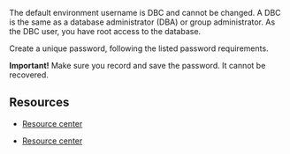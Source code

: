 The default environment username is DBC and cannot be changed. A DBC is the same as a database administrator (DBA) or group administrator. As the DBC user, you have root access to the database.

Create a unique password, following the listed password requirements.

**Important!** Make sure you record and save the password. It cannot be recovered.

## Resources


-   [Resource center](gxj1707271369419.md)


-   [Resource center](gxj1707271369419.md)


